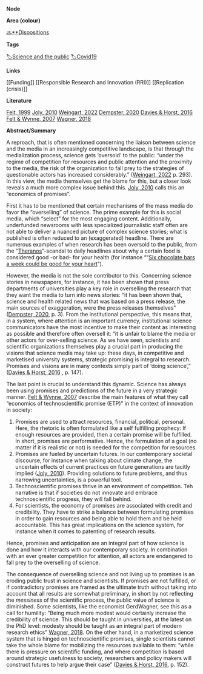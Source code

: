 **Node**

**Area (colour)**

[🔜**Dispositions](https://lean-sphynx-49b.notion.site/Dispositions-643694169fc74442b2bf3aeb9a528712?pvs=21)

**Tags**

[🏷️Science and the public](https://lean-sphynx-49b.notion.site/Science-and-the-public-0e97862561e84379a6fa9cf93b90ab2b?pvs=21) [🏷️Covid19](https://lean-sphynx-49b.notion.site/Covid19-2177f1f3792c4569a492e3a43b903d39?pvs=21)

**Links**

[[Funding]] [[Responsible Research and Innovation (RRI)]] [[Replication (crisis)]]

**Literature**

[Felt, 1999](https://lean-sphynx-49b.notion.site/Felt-1999-ad50400f233a4825b13d11f15d819403?pvs=21) [Joly, 2010](https://lean-sphynx-49b.notion.site/Joly-2010-a1ba17c3b7b94ca580326175522dc693?pvs=21) [Weingart, 2022](https://lean-sphynx-49b.notion.site/Weingart-2022-09a90e4fa980427dbf3711fa04406076?pvs=21) [Dempster, 2020](https://lean-sphynx-49b.notion.site/Dempster-2020-1acd7ce7c6ca4dd69b3cff3f54e2ca88?pvs=21) [Davies & Horst, 2016](https://lean-sphynx-49b.notion.site/Davies-Horst-2016-d7ce925c7b334648a32b78f31367dcaa?pvs=21) [Felt & Wynne, 2007](https://lean-sphynx-49b.notion.site/Felt-Wynne-2007-2b5cd78c7a94432187eeffe9fd2df19f?pvs=21) [Wagner, 2018](https://lean-sphynx-49b.notion.site/Wagner-2018-b65b0b931f8a402f89a1d6f89a8a8aca?pvs=21)

**Abstract/Summary**

A reproach, that is often mentioned concerning the liaison between science and the media in an increasingly competitive landscape, is that through the medialization process, science gets ‘oversold’ to the public: “under the regime of competition for resources and public attention and the proximity to the media, the risk of the organization to fall prey to the strategies of questionable actors has increased considerably.” ([Weingart, 2022](https://lean-sphynx-49b.notion.site/Weingart-2022-09a90e4fa980427dbf3711fa04406076?pvs=21) p. 293). In this view, the media themselves get the blame for this, but a closer look reveals a much more complex issue behind this. [Joly, 2010](https://lean-sphynx-49b.notion.site/Joly-2010-a1ba17c3b7b94ca580326175522dc693?pvs=21) calls this an “economics of promises”.

First it has to be mentioned that certain mechanisms of the mass media do favor the “overselling” of science. The prime example for this is social media, which “select” for the most engaging content. Additionally, underfunded newsrooms with less specialized journalistic staff often are not able to deliver a nuanced picture of complex science stories; what is published is often reduced to an (exaggerated) headline. There are numerous examples of when research has been oversold to the public, from the “[Theranos](https://www.panmacmillan.com/blogs/literary/theranos-elizabeth-holmes-john-carreyrou)”-scandal to daily headlines about why a certain food is considered good -or bad- for your health (for instance ““[Six chocolate bars a week could be good for your heart](https://www.smh.com.au/lifestyle/health-and-wellness/six-chocolate-bars-a-week-could-be-good-for-the-heart-20170524-gwbq62.html)”).

However, the media is not the sole contributor to this. Concerning science stories in newspapers, for instance, it has been shown that press departments of universities play a key role in overselling the research that they want the media to turn into news stories: “it has been shown that, science and health related news that was based on a press release, the main sources of exaggeration, were the press releases themselves” ([Dempster, 2020](https://lean-sphynx-49b.notion.site/Dempster-2020-1acd7ce7c6ca4dd69b3cff3f54e2ca88?pvs=21), p. 3). From the institutional perspective, this means that, in a system, where attention is an important currency, institutional science communicators have the most incentive to make their content as interesting as possible and therefore often oversell it: “it is unfair to blame the media or other actors for over-selling science. As we have seen, scientists and scientific organizations themselves play a crucial part in producing the visions that science media may take up: these days, in competitive and marketised university systems, strategic promising is integral to research. Promises and visions are in many contexts simply part of ‘doing science’,” ([Davies & Horst, 2016](https://lean-sphynx-49b.notion.site/Davies-Horst-2016-d7ce925c7b334648a32b78f31367dcaa?pvs=21) , p. 147).

The last point is crucial to understand this dynamic. Science has always been using promises and predictions of the future in a very strategic manner. [Felt & Wynne, 2007](https://lean-sphynx-49b.notion.site/Felt-Wynne-2007-2b5cd78c7a94432187eeffe9fd2df19f?pvs=21) describe the main features of what they call “economics of technoscientific promise (ETP)” in the context of innovation in society:

1. Promises are used to attract resources, financial, political, personal. Here, the rhetoric is often formulated like a self fulfilling prophecy: If enough resources are provided, then a certain promise will be fulfilled. In short, promises are performative. Hence, the formulation of a goal (no matter if it is realistic or not) is needed for the competition for resources.
2. Promises are fueled by uncertain futures. In our contemporary societal discourse, for instance when talking about climate change, the uncertain effects of current practices on future generations are tacitly implied ([Joly, 2010](https://lean-sphynx-49b.notion.site/Joly-2010-a1ba17c3b7b94ca580326175522dc693?pvs=21)). Providing solutions to future problems, and thus narrowing uncertainties, is a powerful tool.
3. Technoscientific promises thrive in an environment of competition. Teh narrative is that if societies do not innovate and embrace technoscientific progress, they will fall behind.
4. For scientists, the economy of promises are associated with credit and credibility. They have to strike a balance between formulating promises in order to gain resources and being able to hold them and be held accountable. This has great implications on the science system, for instance when it comes to patenting of research results.

Hence, promises and anticipation are an integral part of how science is done and how it interacts with our contemporary society. In combination with an ever greater competition for attention, all actors are endangered to fall prey to the overselling of science.

The consequence of overselling science and not living up to promises is an eroding public trust in science and scientists. If promises are not fulfilled, or if contradictory promises are framed as the ultimate truth without taking into account that all results are somewhat preliminary, in short by not reflecting the _messiness_ of the scientific process, the public value of science is diminished. Some scientists, like the economist GerdWagner, see this as a call for humility: “Being much more modest would certainly increase the credibility of science. This should be taught in universities, at the latest on the PhD level: modesty should be taught as an integral part of modern research ethics” [Wagner, 2018](https://lean-sphynx-49b.notion.site/Wagner-2018-b65b0b931f8a402f89a1d6f89a8a8aca?pvs=21). On the other hand, in a marketized science system that is hinged on technoscientific promises, single scientists cannot take the whole blame for mobilizing the resources available to them: “while there is pressure on scientific funding, and where competition is based around strategic usefulness to society, researchers and policy makers will construct futures to help argue their case” ([Davies & Horst, 2016](https://lean-sphynx-49b.notion.site/Davies-Horst-2016-d7ce925c7b334648a32b78f31367dcaa?pvs=21), p. 152).